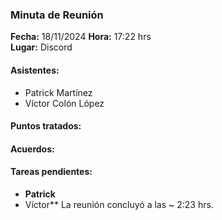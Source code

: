 ### Minuta de Reunión

**Fecha:** 18/11/2024
**Hora:**  17:22 hrs  
**Lugar:** Discord

#### Asistentes:

- Patrick Martínez
- Víctor Colón López

#### Puntos tratados:


#### Acuerdos:


#### Tareas pendientes:

- **Patrick**
- Víctor** 
La reunión concluyó a las ~ 2:23 hrs.




